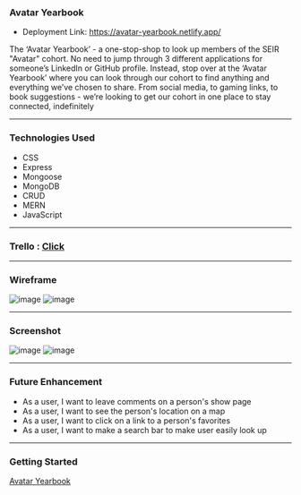 ### Avatar Yearbook

- Deployment Link: https://avatar-yearbook.netlify.app/

The ‘Avatar Yearbook’ - a one-stop-shop to look up members of the SEIR "Avatar" cohort. No need to jump through 3 different applications for someone’s LinkedIn or GitHub profile. Instead, stop over at the ‘Avatar Yearbook’ where you can look through our cohort to find anything and everything we’ve chosen to share. From social media, to gaming links, to book suggestions - we’re looking to get our cohort in one place to stay connected, indefinitely

---

### Technologies Used
 - CSS
 - Express
 - Mongoose
 - MongoDB
 - CRUD
 - MERN
 - JavaScript

---

### Trello : [Click](https://trello.com/b/EJ9tLqtX/avatar-yearbook)

---

### Wireframe

![image](https://user-images.githubusercontent.com/104465292/175311921-1bf4a845-d5a5-4161-a592-eefd97ead6df.png)
![image](https://user-images.githubusercontent.com/104465292/175318966-17ef9ada-0005-45fc-92de-bae7419410ff.png)

---
### Screenshot

![image](https://user-images.githubusercontent.com/104465292/175374705-aa2d99bf-0ea8-43d4-85ec-317791371791.png)
![image](https://user-images.githubusercontent.com/104465292/175374836-35985d5e-4911-44b5-9c22-7cdb6be774dc.png)

---
### Future Enhancement

 - As a user, I want to leave comments on a person's show page
 - As a user, I want to see the person's location on a map
 - As a user, I want to click on a link to a person's favorites
 - As a user, I want to make a search bar to make user easily look up
---
 
 ### Getting Started
  [Avatar Yearbook](https://avatar-yearbook.netlify.app/)
